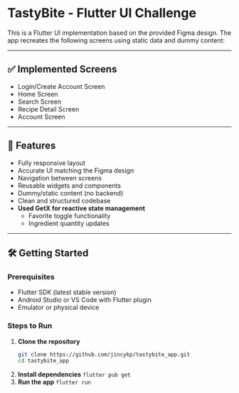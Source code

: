 #  TastyBite - Flutter UI Challenge

This is a Flutter UI implementation based on the provided Figma design. The app recreates the following screens using static data and dummy content:

---

## ✅ Implemented Screens

- Login/Create Account Screen  
- Home Screen  
- Search Screen  
- Recipe Detail Screen  
- Account Screen  

---

## 📱 Features

- Fully responsive layout  
- Accurate UI matching the Figma design  
- Navigation between screens  
- Reusable widgets and components  
- Dummy/static content (no backend)  
- Clean and structured codebase  
- **Used GetX for reactive state management**  
  - Favorite toggle functionality  
  - Ingredient quantity updates  

---

## 🛠️ Getting Started

### Prerequisites

- Flutter SDK (latest stable version)  
- Android Studio or VS Code with Flutter plugin  
- Emulator or physical device

### Steps to Run

1. **Clone the repository**  
   ```bash
   git clone https://github.com/jincykp/tastybite_app.git
   cd tastybite_app
2. **Install dependencies**
   `flutter pub get`
3. **Run the app**
   `flutter run`

